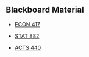 ## Blackboard Material

* [ECON 417](https://blackboard.unl.edu/webapps/blackboard/execute/viewCatalog?type=Course&command=NewSearch&searchField=CourseId&searchOperator=Contains&searchText=ECON+417)

* [STAT 882](https://blackboard.unl.edu/webapps/blackboard/execute/viewCatalog?id=&type=Course&command=NewSearch&moduleId=&searchField=CourseId&searchOperator=Contains&searchText=STAT+882)

* [ACTS 440](https://blackboard.unl.edu/webapps/blackboard/execute/viewCatalog?id=&type=Course&command=NewSearch&moduleId=&searchField=CourseId&searchOperator=Contains&searchText=ACTS+440)

